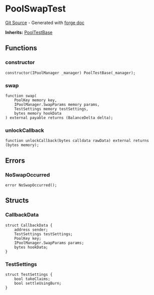 # PoolSwapTest
[Git Source](https://github.com/uniswap/v4-core/blob/d4185626c68e29de37023e453623d44cb9c12b51/src/test/PoolSwapTest.sol) - Generated with [forge doc](https://book.getfoundry.sh/reference/forge/forge-doc)

**Inherits:**
[PoolTestBase](contracts/v4/reference/core/test/PoolTestBase.md)


## Functions
### constructor


```solidity
constructor(IPoolManager _manager) PoolTestBase(_manager);
```

### swap


```solidity
function swap(
    PoolKey memory key,
    IPoolManager.SwapParams memory params,
    TestSettings memory testSettings,
    bytes memory hookData
) external payable returns (BalanceDelta delta);
```

### unlockCallback


```solidity
function unlockCallback(bytes calldata rawData) external returns (bytes memory);
```

## Errors
### NoSwapOccurred

```solidity
error NoSwapOccurred();
```

## Structs
### CallbackData

```solidity
struct CallbackData {
    address sender;
    TestSettings testSettings;
    PoolKey key;
    IPoolManager.SwapParams params;
    bytes hookData;
}
```

### TestSettings

```solidity
struct TestSettings {
    bool takeClaims;
    bool settleUsingBurn;
}
```

